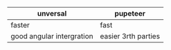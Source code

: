 
| unversal                  | pupeteer            |
| ------------------------- | ------------------- |
| faster                    | fast                |
| good angular intergration | easier 3rth parties |
